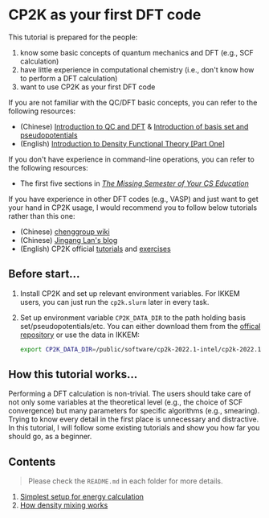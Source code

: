 # CP2K as your first DFT code

This tutorial is prepared for the people:

1. know some basic concepts of quantum mechanics and DFT (e.g., SCF calculation)
2. have little experience in computational chemistry (i.e., don't know how to perform a DFT calculation)
3. want to use CP2K as your first DFT code

If you are not familiar with the QC/DFT basic concepts, you can refer to the following resources:

- (Chinese) [Introduction to QC and DFT](https://wiki.cheng-group.net/wiki/new_comers/qc_dft/) & [Introduction of basis set and pseudopotentials](https://wiki.cheng-group.net/wiki/new_comers/basis_pps/)
- (English) [Introduction to Density Functional Theory [Part One]](https://www.youtube.com/watch?v=Ez_Fm4iTUeo)

If you don't have experience in command-line operations, you can refer to the following resources:
- The first five sections in [*The Missing Semester of Your CS Education*](https://missing.csail.mit.edu)

If you have experience in other DFT codes (e.g., VASP) and just want to get your hand in CP2K usage, I would recommend you to follow below tutorials rather than this one:

- (Chinese) [chenggroup wiki](https://wiki.cheng-group.net/wiki/software_usage/cp2k/cp2k/)
- (Chinese) [Jingang Lan's blog](https://www.zhihu.com/column/cp2k-tutorial)
- (English) CP2K official [tutorials](https://www.cp2k.org/howto) and [exercises](https://www.cp2k.org/exercises:common:index)

## Before start...

1. Install CP2K and set up relevant environment variables. For IKKEM users, you can just run the `cp2k.slurm` later in every task.
2. Set up environment variable `CP2K_DATA_DIR` to the path holding basis set/pseudopotentials/etc. You can either download them from the [offical repository](https://github.com/cp2k/cp2k/tree/master/data) or use the data in IKKEM:

   ```bash
   export CP2K_DATA_DIR=/public/software/cp2k-2022.1-intel/cp2k-2022.1/data
   ```

## How this tutorial works...

Performing a DFT calculation is non-trivial. The users should take care of not only some variables at the theoretical level (e.g., the choice of SCF convergence) but many parameters for specific algorithms (e.g., smearing). Trying to know every detail in the first place is unnecessary and distractive. In this tutorial, I will follow some existing tutorials and show you how far you should go, as a beginner.

## Contents

> Please check the `README.md` in each folder for more details.

1. [Simplest setup for energy calculation](./00.energy_calculation/)
2. [How density mixing works](./01.density_mixing/)
